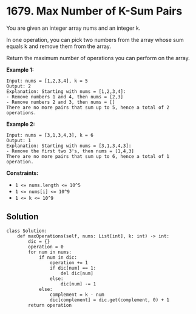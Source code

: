 # 1679. Max Number of K-Sum Pairs

You are given an integer array nums and an integer k.

In one operation, you can pick two numbers from the array whose sum equals k and remove them from the array.

Return the maximum number of operations you can perform on the array.


**Example 1:**

```
Input: nums = [1,2,3,4], k = 5
Output: 2
Explanation: Starting with nums = [1,2,3,4]:
- Remove numbers 1 and 4, then nums = [2,3]
- Remove numbers 2 and 3, then nums = []
There are no more pairs that sum up to 5, hence a total of 2 operations.
```

**Example 2:**

```
Input: nums = [3,1,3,4,3], k = 6
Output: 1
Explanation: Starting with nums = [3,1,3,4,3]:
- Remove the first two 3's, then nums = [1,4,3]
There are no more pairs that sum up to 6, hence a total of 1 operation.
```

**Constraints:**

- `1 <= nums.length <= 10^5`
- `1 <= nums[i] <= 10^9`
- `1 <= k <= 10^9`

## Solution

```python3
class Solution:
    def maxOperations(self, nums: List[int], k: int) -> int:
        dic = {}
        operation = 0
        for num in nums:
            if num in dic:
                operation += 1
                if dic[num] == 1:
                    del dic[num]
                else:
                    dic[num] -= 1
            else:
                complement = k - num
                dic[complement] = dic.get(complement, 0) + 1
        return operation
```
